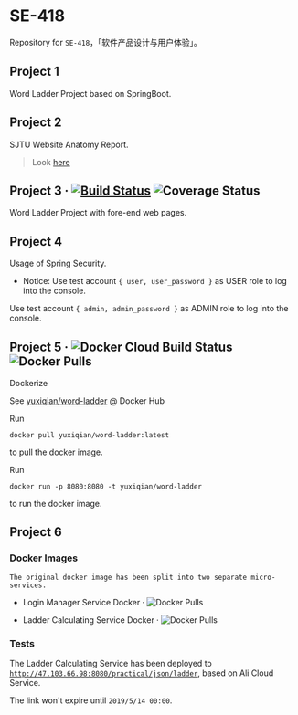 # SE-418
Repository for `SE-418`，「软件产品设计与用户体验」。

## Project 1
Word Ladder Project based on SpringBoot.


## Project 2
SJTU Website Anatomy Report.

> Look [here](https://github.com/yuxiqian/SE-418/blob/master/sjtu-website-anatomy/document.md)

## Project 3 · [![Build Status](https://travis-ci.com/yuxiqian/SE-418.svg?branch=master)](https://travis-ci.com/yuxiqian/SE-418)  ![Coverage Status](https://coveralls.io/repos/github/yuxiqian/SE-418/badge.svg?branch=master)

Word Ladder Project with fore-end web pages.



## Project 4
Usage of Spring Security.

* Notice: Use test account `{ user, user_password }` as USER role to log into the console.

Use test account `{ admin, admin_password }` as ADMIN role to log into the console.

## Project 5 · ![Docker Cloud Build Status](https://img.shields.io/docker/cloud/build/yuxiqian/word-ladder.svg) ![Docker Pulls](https://img.shields.io/docker/pulls/yuxiqian/word-ladder.svg)

Dockerize

See [yuxiqian/word-ladder](https://hub.docker.com/r/yuxiqian/word-ladder) @ Docker Hub

Run 
``` shell
docker pull yuxiqian/word-ladder:latest
```
to pull the docker image.

Run
``` shell
docker run -p 8080:8080 -t yuxiqian/word-ladder
```
to run the docker image.

## Project 6

### Docker Images
    
    The original docker image has been split into two separate micro-services.

 * Login Manager Service Docker · ![Docker Pulls](https://img.shields.io/docker/pulls/yuxiqian/word-ladder.svg)

 * Ladder Calculating Service Docker · ![Docker Pulls](https://img.shields.io/docker/pulls/yuxiqian/word-ladder-prac.svg)

### Tests

The Ladder Calculating Service has been deployed to [`http://47.103.66.98:8080/practical/json/ladder`](http://47.103.66.98:8080/practical/json/ladder), based on Ali Cloud Service.

The link won't expire until `2019/5/14 00:00`.